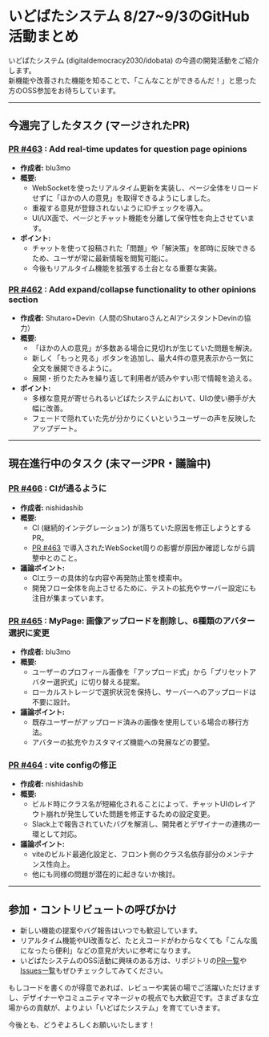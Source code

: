# いどばたシステム 8/27~9/3のGitHub活動まとめ

いどばたシステム (digitaldemocracy2030/idobata) の今週の開発活動をご紹介します。  
新機能や改善された機能を知ることで、「こんなことができるんだ！」と思った方のOSS参加をお待ちしています。

---

## 今週完了したタスク (マージされたPR)

### [PR #463](https://github.com/digitaldemocracy2030/idobata/pull/463) : Add real-time updates for question page opinions  
- **作成者:** blu3mo  
- **概要:**  
  - WebSocketを使ったリアルタイム更新を実装し、ページ全体をリロードせずに「ほかの人の意見」を取得できるようにしました。  
  - 重複する意見が登録されないようにIDチェックを導入。  
  - UI/UX面で、ページとチャット機能を分離して保守性を向上させています。  
- **ポイント:**  
  - チャットを使って投稿された「問題」や「解決策」を即時に反映できるため、ユーザが常に最新情報を閲覧可能に。  
  - 今後もリアルタイム機能を拡張する土台となる重要な実装。  

### [PR #462](https://github.com/digitaldemocracy2030/idobata/pull/462) : Add expand/collapse functionality to other opinions section  
- **作成者:** Shutaro+Devin（人間のShutaroさんとAIアシスタントDevinの協力）  
- **概要:**  
  - 「ほかの人の意見」が多数ある場合に見切れが生じていた問題を解決。  
  - 新しく「もっと見る」ボタンを追加し、最大4件の意見表示から一気に全文を展開できるように。  
  - 展開・折りたたみを繰り返して利用者が読みやすい形で情報を追える。  
- **ポイント:**  
  - 多様な意見が寄せられるいどばたシステムにおいて、UIの使い勝手が大幅に改善。  
  - フェードで隠れていた先が分かりにくいというユーザーの声を反映したアップデート。  

---

## 現在進行中のタスク (未マージPR・議論中)

### [PR #466](https://github.com/digitaldemocracy2030/idobata/pull/466) : CIが通るように  
- **作成者:** nishidashib  
- **概要:**  
  - CI (継続的インテグレーション) が落ちていた原因を修正しようとするPR。  
  - [PR #463](https://github.com/digitaldemocracy2030/idobata/pull/463) で導入されたWebSocket周りの影響が原因か確認しながら調整中とのこと。  
- **議論ポイント:**  
  - CIエラーの具体的な内容や再発防止策を模索中。  
  - 開発フロー全体を向上させるために、テストの拡充やサーバー設定にも注目が集まっています。  

### [PR #465](https://github.com/digitaldemocracy2030/idobata/pull/465) : MyPage: 画像アップロードを削除し、6種類のアバター選択に変更  
- **作成者:** blu3mo  
- **概要:**  
  - ユーザーのプロフィール画像を「アップロード式」から「プリセットアバター選択式」に切り替える提案。  
  - ローカルストレージで選択状況を保持し、サーバーへのアップロードは不要に設計。  
- **議論ポイント:**  
  - 既存ユーザーがアップロード済みの画像を使用している場合の移行方法。  
  - アバターの拡充やカスタマイズ機能への発展などの要望。  

### [PR #464](https://github.com/digitaldemocracy2030/idobata/pull/464) : vite configの修正  
- **作成者:** nishidashib  
- **概要:**  
  - ビルド時にクラス名が短縮化されることによって、チャットUIのレイアウト崩れが発生していた問題を修正するための設定変更。  
  - Slack上で報告されていたバグを解消し、開発者とデザイナーの連携の一環として対応。  
- **議論ポイント:**  
  - viteのビルド最適化設定と、フロント側のクラス名依存部分のメンテナンス性向上。  
  - 他にも同様の問題が潜在的に起きないか検討。  

---

## 参加・コントリビュートの呼びかけ

- 新しい機能の提案やバグ報告はいつでも歓迎しています。  
- リアルタイム機能やUI改善など、たとえコードがわからなくても「こんな風になったら便利」などの意見が大いに参考になります。  
- いどばたシステムのOSS活動に興味のある方は、リポジトリの[PR一覧](https://github.com/digitaldemocracy2030/idobata/pulls)や[Issues一覧](https://github.com/digitaldemocracy2030/idobata/issues)もぜひチェックしてみてください。  

もしコードを書くのが得意であれば、レビューや実装の場でご活躍いただけますし、デザイナーやコミュニティマネージャの視点でも大歓迎です。さまざまな立場からの貢献が、よりよい「いどばたシステム」を育てていきます。  

今後とも、どうぞよろしくお願いいたします！  